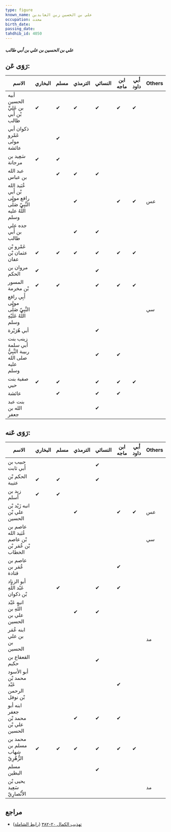 ```yaml
---
type: figure
known_name: علي بن الحسين زين العابدين
occupation: محدث
birth_date:
passing_date:
tahdhib_id: 4050
---
```

##### علي بن الحسين بن علي بن أبي طالب

## رَوَى عَن:
| الاسم                                                             | البخاري | مسلم | الترمذي | النسائي | ابن ماجه | أبي داود | Others |
| ----------------------------------------------------------------- | ------- | ---- | ------- | ------- | -------- | -------- | ------ |
| أبيه الحسين بن عَلِيِّ بْن أَبي طالب                              | ✔       | ✔    | ✔       | ✔       | ✔        | ✔        |        |
| ذكوان أبي عَمْرو مولى عائشة                                       |         | ✔    |         |         |          |          |        |
| سَعِيد بن مرجانة                                                  | ✔       | ✔    |         |         |          |          |        |
| عبد الله بن عباس                                                  |         | ✔    | ✔       | ✔       |          |          |        |
| عُبَيد الله بْن أَبي رافع مولى النَّبِيّ صَلَّى اللَّهُ عليه وسلم |         |      | ✔       |         | ✔        | ✔        | عس     |
| جده علي بن أَبي طالب                                              |         |      | ✔       | ✔       |          |          |        |
| عَمْرو بْن عثمان بْن عفان                                         | ✔       | ✔    | ✔       | ✔       | ✔        | ✔        |        |
| مروان بن الحكم                                                    | ✔       |      |         | ✔       |          |          |        |
| المسور بْن مخرمة                                                  | ✔       | ✔    |         | ✔       | ✔        | ✔        |        |
| أَبِي رافع مولى النَّبِيّ صَلَّى اللَّهُ عَلَيْهِ وسلم            |         |      |         |         |          |          | سي     |
| أبي هُرَيْرة                                                      |         |      |         | ✔       |          |          |        |
| زينب بنت أبي سلمة ربيبة النَّبِيُّ صلى الله عليه وسلم             |         |      |         | ✔       | ✔        |          |        |
| صفية بنت حيي                                                      | ✔       | ✔    |         | ✔       | ✔        | ✔        |        |
| عائشة                                                             |         | ✔    |         | ✔       | ✔        |          |        |
| بنت عبد الله بن جعفر                                              |         |      |         | ✔       |          |          |        |
## رَوَى عَنه:
| الاسم                                             | البخاري | مسلم | الترمذي | النسائي | ابن ماجه | أبي داود | Others |
| ------------------------------------------------- | ------- | ---- | ------- | ------- | -------- | -------- | ------ |
| حبيب بن أَبي ثابت                                 |         |      |         | ✔       |          |          |        |
| الحكم بْن عتيبة                                   | ✔       | ✔    |         | ✔       |          |          |        |
| زيد بن أسلم                                       | ✔       | ✔    |         |         |          |          |        |
| انبه زَيْد بْن علي بْن الحسين                     |         |      | ✔       |         | ✔        | ✔        | عس     |
| عاصم بن عُبَيد الله بْن عاصم بْن عُمَر بْن الخطاب |         |      |         |         |          |          | سي     |
| عاصم بن عُمَر بن قتادة                            |         |      |         |         | ✔        |          |        |
| أبو الزناد عَبْد اللَّهِ بْن ذكوان                |         | ✔    |         | ✔       | ✔        |          |        |
| انبه عَبْد اللَّهِ بن علي بن الحسين               |         |      | ✔       | ✔       |          |          |        |
| ابنه عُمَر بن علي بن الحسين                       |         |      |         |         |          |          | مد     |
| القعقاع بن حكيم                                   |         |      |         | ✔       |          |          |        |
| أبو الأسود محمد بْن عَبْد الرحمن بْن نوفل         |         |      |         |         | ✔        |          |        |
| ابنه أبو جعفر محمد بْن علي بْن الحسين             |         |      | ✔       | ✔       | ✔        |          |        |
| محمد بن مسلم بن شهاب الزُّهْرِيّ                  | ✔       | ✔    | ✔       | ✔       | ✔        | ✔        |        |
| مسلم البطين                                       |         |      |         | ✔       |          |          |        |
| يحيى بْن سَعِيد الأَنْصارِيّ                      |         |      |         |         |          |          | مد     |
## مراجع
- [تهذيب الكمال ٢٠-٣٨٢](obsidian://open?vault=Tahdhib-al-Kamal&file=Figures/٤٠٥٠-علي%20بن%20الحسين%20بن%20علي%20بن%20أبي%20طالب) ([رابط الشاملة](https://shamela.ws/book/3722/10512))